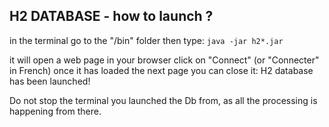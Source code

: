 ## H2 DATABASE - how to launch ?

in the terminal go to the "/bin" folder
then type: `java -jar h2*.jar`

it will open a web page in your browser
click on "Connect" (or "Connecter" in French)
once it has loaded the next page you can close it: H2 database has been launched!

Do not stop the terminal you launched the Db from, as all the processing is happening from there.
